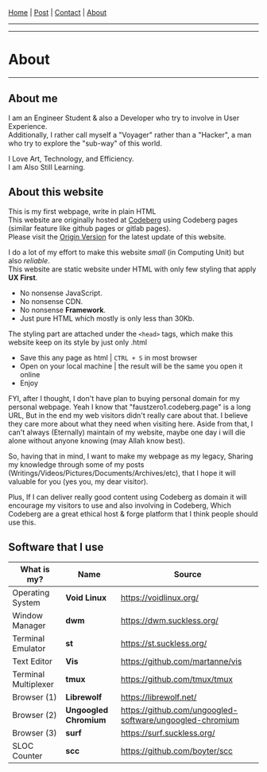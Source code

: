 <nav>
<a href="./index.html">Home</a>
|
<a href="./post.html">Post</a>
|
<a href="./contact.html">Contact</a>
|
<a href="./about.html">About</a>
</nav>
</header>
<hr><hr>
<main>
<!-- Your Content Start After This Line -->


# About

---

## About me

I am an Engineer Student & also a Developer who try to involve in User Experience.  
Additionally, I rather call myself a "Voyager" rather than a "Hacker", a man who try to explore the "sub-way" of this world.

I Love Art, Technology, and Efficiency.  
I am Also Still Learning.  

## About this website

This is my first webpage, write in plain HTML  
This website are originally hosted at [Codeberg](https://codeberg.org) using Codeberg pages (similar feature like github pages or gitlab pages). <br>
Please visit the [Origin Version](https://faustzero1.codeberg.page) for the latest update of this website.  

I do a lot of my effort to make this website *small* (in Computing Unit) but also *reliable*.  
This website are static website under HTML with only few styling that apply **UX First**.  

* No nonsense JavaScript.  
* No nonsense CDN.  
* No nonsense **Framework**.  
* Just pure HTML which mostly is only less than 30Kb.  

The styling part are attached under the ```<head>``` tags, which make this website keep on its style by just only .html  

* Save this any page as html | ```CTRL + S``` in most browser  
* Open on your local machine | the result will be the same you open it online  
* Enjoy  

FYI, after I thought, I don't have plan to buying personal domain for my personal webpage. Yeah I know that "faustzero1.codeberg.page" is a long URL, But in the end my web visitors didn't really care about that. I believe they care more about what they need when visiting here. Aside from that, I can't always (Eternally) maintain of my website, maybe one day i will die alone without anyone knowing (may Allah know best).

So, having that in mind, I want to make my webpage as my legacy, Sharing my knowledge through some of my posts (Writings/Videos/Pictures/Documents/Archives/etc), that I hope it will valuable for you (yes you, my dear visitor).

Plus, If I can deliver really good content using Codeberg as domain it will encourage my visitors to use and also involving in Codeberg, Which Codeberg are a great ethical host & forge platform that I think people should use this.

## Software that I use

| What is my?          | Name                     | Source                                                     |
| -----------------    | ------------------------ | ---------------------------------------------------------- |
| Operating System     | **Void Linux**           | <https://voidlinux.org/>                                   |
| Window Manager       | **dwm**                  | <https://dwm.suckless.org/>                                |
| Terminal Emulator    | **st**                   | <https://st.suckless.org/>                                 |
| Text Editor	       | **Vis**                  | <https://github.com/martanne/vis>                          |
| Terminal Multiplexer | **tmux**                 | <https://github.com/tmux/tmux>                             |
| Browser (1)          | **Librewolf**            | <https://librewolf.net/>                                   |
| Browser (2)          | **Ungoogled Chromium**   | <https://github.com/ungoogled-software/ungoogled-chromium> |
| Browser (3)          | **surf**                 | <https://surf.suckless.org/>                               |
| SLOC Counter         | **scc**                  | <https://github.com/boyter/scc>                            |

